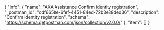 {
  "info": {
    "name": "AXA Assistance Confirm identity registration",
    "_postman_id": "cdf6658e-6fef-4451-84ed-72b3e88ded36",
    "description": "Confirm identity registration",
    "schema": "https://schema.getpostman.com/json/collection/v2.0.0/"
  },
  "item": []
}